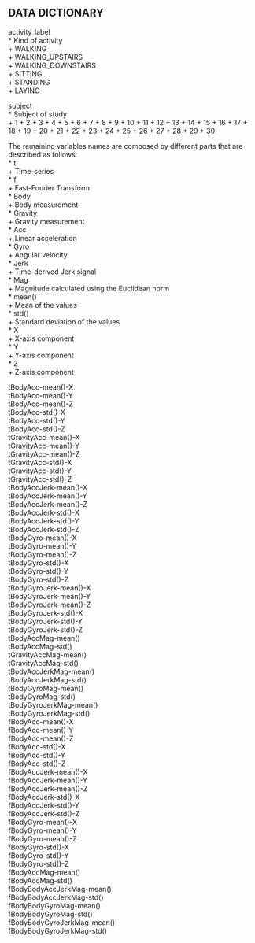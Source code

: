 ## DATA DICTIONARY

activity_label  
    * Kind of activity  
        + WALKING  
        + WALKING_UPSTAIRS  
        + WALKING_DOWNSTAIRS  
        + SITTING  
        + STANDING  
        + LAYING  
  
subject  
    * Subject of study  
        + 1
        + 2
        + 3
        + 4
        + 5
        + 6
        + 7
        + 8
        + 9
        + 10
        + 11
        + 12
        + 13
        + 14
        + 15
        + 16
        + 17
        + 18
        + 19
        + 20
        + 21
        + 22
        + 23
        + 24
        + 25
        + 26
        + 27
        + 28
        + 29
        + 30
  
The remaining variables names are composed by different parts that are described as follows:  
    * t  
        + Time-series  
    * f  
        + Fast-Fourier Transform  
    * Body  
        + Body measurement  
    * Gravity  
        + Gravity measurement  
    * Acc  
        + Linear acceleration  
    * Gyro  
        + Angular velocity  
    * Jerk  
        + Time-derived Jerk signal  
    * Mag  
        + Magnitude calculated using the Euclidean norm  
    * mean()  
        + Mean of the values  
    * std()  
        + Standard deviation of the values  
    * X  
        + X-axis component  
    * Y  
        + Y-axis component  
    * Z  
        + Z-axis component  
  
tBodyAcc-mean()-X  
tBodyAcc-mean()-Y  
tBodyAcc-mean()-Z  
tBodyAcc-std()-X  
tBodyAcc-std()-Y  
tBodyAcc-std()-Z  
tGravityAcc-mean()-X  
tGravityAcc-mean()-Y  
tGravityAcc-mean()-Z  
tGravityAcc-std()-X  
tGravityAcc-std()-Y  
tGravityAcc-std()-Z  
tBodyAccJerk-mean()-X  
tBodyAccJerk-mean()-Y  
tBodyAccJerk-mean()-Z  
tBodyAccJerk-std()-X  
tBodyAccJerk-std()-Y  
tBodyAccJerk-std()-Z  
tBodyGyro-mean()-X  
tBodyGyro-mean()-Y  
tBodyGyro-mean()-Z  
tBodyGyro-std()-X  
tBodyGyro-std()-Y  
tBodyGyro-std()-Z  
tBodyGyroJerk-mean()-X  
tBodyGyroJerk-mean()-Y  
tBodyGyroJerk-mean()-Z  
tBodyGyroJerk-std()-X  
tBodyGyroJerk-std()-Y  
tBodyGyroJerk-std()-Z  
tBodyAccMag-mean()  
tBodyAccMag-std()  
tGravityAccMag-mean()  
tGravityAccMag-std()  
tBodyAccJerkMag-mean()  
tBodyAccJerkMag-std()  
tBodyGyroMag-mean()  
tBodyGyroMag-std()  
tBodyGyroJerkMag-mean()  
tBodyGyroJerkMag-std()  
fBodyAcc-mean()-X  
fBodyAcc-mean()-Y  
fBodyAcc-mean()-Z  
fBodyAcc-std()-X  
fBodyAcc-std()-Y  
fBodyAcc-std()-Z  
fBodyAccJerk-mean()-X  
fBodyAccJerk-mean()-Y  
fBodyAccJerk-mean()-Z  
fBodyAccJerk-std()-X  
fBodyAccJerk-std()-Y  
fBodyAccJerk-std()-Z  
fBodyGyro-mean()-X  
fBodyGyro-mean()-Y  
fBodyGyro-mean()-Z  
fBodyGyro-std()-X  
fBodyGyro-std()-Y  
fBodyGyro-std()-Z  
fBodyAccMag-mean()  
fBodyAccMag-std()  
fBodyBodyAccJerkMag-mean()  
fBodyBodyAccJerkMag-std()  
fBodyBodyGyroMag-mean()  
fBodyBodyGyroMag-std()    
fBodyBodyGyroJerkMag-mean()  
fBodyBodyGyroJerkMag-std()  
